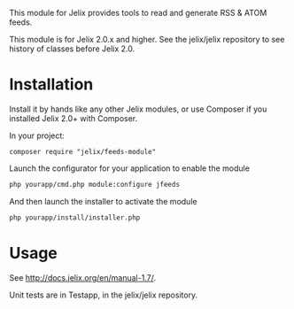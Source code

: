This module for Jelix provides tools to read and generate RSS & ATOM feeds.

This module is for Jelix 2.0.x and higher. See the jelix/jelix repository to see
history of classes before Jelix 2.0.


Installation
============

Install it by hands like any other Jelix modules, or use Composer if you installed
Jelix 2.0+ with Composer.

In your project:

```
composer require "jelix/feeds-module"
```

Launch the configurator for your application to enable the module

```bash
php yourapp/cmd.php module:configure jfeeds
```

And then launch the installer to activate the module

```bash
php yourapp/install/installer.php
```

Usage
=====

See http://docs.jelix.org/en/manual-1.7/.

Unit tests are in Testapp, in the jelix/jelix repository.
